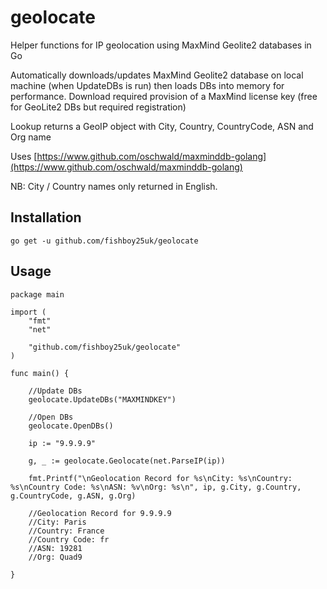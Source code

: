 # geolocate
Helper functions for IP geolocation using MaxMind Geolite2 databases in Go

Automatically downloads/updates MaxMind Geolite2 database on local machine (when UpdateDBs is run) then loads DBs into memory for performance. Download required provision of a MaxMind license key (free for GeoLite2 DBs but required registration)

Lookup returns a GeoIP object with City, Country, CountryCode, ASN and Org name

Uses [https://www.github.com/oschwald/maxminddb-golang](https://www.github.com/oschwald/maxminddb-golang)

NB: City / Country names only returned in English.

## Installation
```
go get -u github.com/fishboy25uk/geolocate
```
## Usage
```
package main

import (
	"fmt"
	"net"

	"github.com/fishboy25uk/geolocate"
)

func main() {

	//Update DBs
	geolocate.UpdateDBs("MAXMINDKEY")

	//Open DBs
	geolocate.OpenDBs()

	ip := "9.9.9.9"

	g, _ := geolocate.Geolocate(net.ParseIP(ip))

	fmt.Printf("\nGeolocation Record for %s\nCity: %s\nCountry: %s\nCountry Code: %s\nASN: %v\nOrg: %s\n", ip, g.City, g.Country, g.CountryCode, g.ASN, g.Org)
	
	//Geolocation Record for 9.9.9.9
	//City: Paris
	//Country: France
	//Country Code: fr
	//ASN: 19281
	//Org: Quad9

}

```
